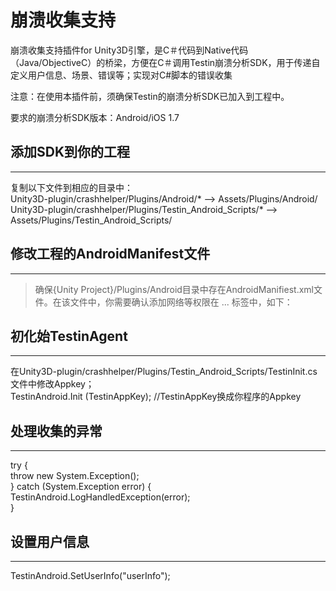 崩溃收集支持
============

崩溃收集支持插件for Unity3D引擎，是C＃代码到Native代码（Java/ObjectiveC）的桥梁，方便在C＃调用Testin崩溃分析SDK，用于传递自定义用户信息、场景、错误等；实现对C#脚本的错误收集

注意：在使用本插件前，须确保Testin的崩溃分析SDK已加入到工程中。

要求的崩溃分析SDK版本：Android/iOS 1.7


## 添加SDK到你的工程
-----------
复制以下文件到相应的目录中：  
Unity3D-plugin/crashhelper/Plugins/Android/* —> Assets/Plugins/Android/  
Unity3D-plugin/crashhelper/Plugins/Testin_Android_Scripts/* —> Assets/Plugins/Testin_Android_Scripts/

## 修改工程的AndroidManifest文件
-----------
>确保{Unity Project}/Plugins/Android目录中存在AndroidManifiest.xml文件。在该文件中，你需要确认添加网络等权限在<manifest> ... </manifest>标签中，如下：  
<uses-permission android:name="android.permission.INTERNET"/>  
<uses-permission android:name="android.permission.ACCESS_NETWORK_STATE"/>  
<uses-permission android:name="android.permission.ACCESS_WIFI_STATE"/>  
<uses-permission android:name="android.permission.READ_PHONE_STATE"/>  
<uses-permission android:name="android.permission.READ_LOGS"/>  
<uses-permission android:name="android.permission.GET_TASKS"/>

## 初化始TestinAgent
-----------
在Unity3D-plugin/crashhelper/Plugins/Testin_Android_Scripts/TestinInit.cs文件中修改Appkey；  
TestinAndroid.Init (TestinAppKey); //TestinAppKey换成你程序的Appkey


## 处理收集的异常
-----------
try {  
    throw new System.Exception();  
} catch (System.Exception error) {  
    TestinAndroid.LogHandledException(error);  
}
		
## 设置用户信息
-----------
TestinAndroid.SetUserInfo("userInfo");

